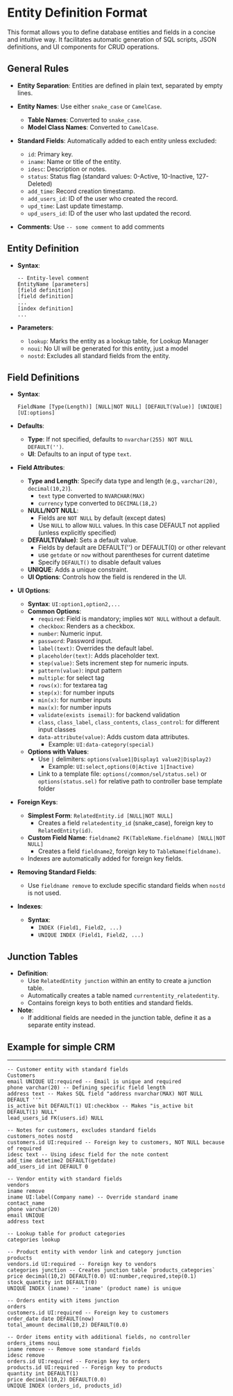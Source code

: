 # Entity Definition Format

This format allows you to define database entities and fields in a concise and intuitive way. It facilitates automatic generation of SQL scripts, JSON definitions, and UI components for CRUD operations.

## General Rules

- **Entity Separation**: Entities are defined in plain text, separated by empty lines.

- **Entity Names**: Use either `snake_case` or `CamelCase`.
  - **Table Names**: Converted to `snake_case`.
  - **Model Class Names**: Converted to `CamelCase`.

- **Standard Fields**: Automatically added to each entity unless excluded:
  - `id`: Primary key.
  - `iname`: Name or title of the entity.
  - `idesc`: Description or notes.
  - `status`: Status flag (standard values: 0-Active, 10-Inactive, 127-Deleted)
  - `add_time`: Record creation timestamp.
  - `add_users_id`: ID of the user who created the record.
  - `upd_time`: Last update timestamp.
  - `upd_users_id`: ID of the user who last updated the record.

- **Comments**: Use `-- some comment` to add comments

## Entity Definition

- **Syntax**:

  ```plaintext
  -- Entity-level comment
  EntityName [parameters]
  [field definition]
  [field definition]
  ...
  [index definition]
  ...
  ```

- **Parameters**:
  - `lookup`: Marks the entity as a lookup table, for Lookup Manager
  - `noui`: No UI will be generated for this entity, just a model
  - `nostd`: Excludes all standard fields from the entity.

## Field Definitions

- **Syntax**:

  ```plaintext
  FieldName [Type(Length)] [NULL|NOT NULL] [DEFAULT(Value)] [UNIQUE] [UI:options]
  ```

- **Defaults**:
  - **Type**: If not specified, defaults to `nvarchar(255) NOT NULL DEFAULT('')`.
  - **UI**: Defaults to an input of type `text`.

- **Field Attributes**:
  - **Type and Length**: Specify data type and length (e.g., `varchar(20)`, `decimal(10,2)`).
    - `text` type converted to `NVARCHAR(MAX)`
    - `currency` type converted to `DECIMAL(18,2)`
  - **NULL/NOT NULL**:
    - Fields are `NOT NULL` by default (except dates)
    - Use `NULL` to allow `NULL` values. In this case DEFAULT not applied (unless explicitly specified)
  - **DEFAULT(Value)**: Sets a default value.
    - Fields by default are DEFAULT('') or DEFAULT(0) or other relevant
    - use `getdate` or `now` without parentheses for current datetime
    - Specify `DEFAULT()` to disable default values
  - **UNIQUE**: Adds a unique constraint.
  - **UI Options**: Controls how the field is rendered in the UI.

- **UI Options**:
  - **Syntax**: `UI:option1,option2,...`
  - **Common Options**:
    - `required`: Field is mandatory; implies `NOT NULL` without a default.
    - `checkbox`: Renders as a checkbox.
    - `number`: Numeric input.
    - `password`: Password input.
    - `label(text)`: Overrides the default label.
    - `placeholder(text)`: Adds placeholder text.
    - `step(value)`: Sets increment step for numeric inputs.
    - `pattern(value)`: input pattern
    - `multiple`: for select tag
    - `rows(x)`: for textarea tag
    - `step(x)`: for number inputs
    - `min(x)`: for number inputs
    - `max(x)`: for number inputs
    - `validate(exists isemail)`: for backend validation
    - `class`, `class_label`, `class_contents`, `class_control`: for different input classes
    - `data-attribute(value)`: Adds custom data attributes.
      - Example: `UI:data-category(special)`
  - **Options with Values**:
    - Use `|` delimiters: `options(value1|Display1 value2|Display2)`
      - Example: `UI:select,options(0|Active 1|Inactive)`
    - Link to a template file: `options(/common/sel/status.sel)` or `options(status.sel)` for relative path to controller base template folder

- **Foreign Keys**:
  - **Simplest Form**: `RelatedEntity.id [NULL|NOT NULL]`
    - Creates a field `relatedentity_id` (snake_case), foreign key to `RelatedEntity(id)`.
  - **Custom Field Name**: `fieldname2 FK(TableName.fieldname) [NULL|NOT NULL]`
    - Creates a field `fieldname2`, foreign key to `TableName(fieldname)`.
  - Indexes are automatically added for foreign key fields.

- **Removing Standard Fields**:
  - Use `fieldname remove` to exclude specific standard fields when `nostd` is not used.

- **Indexes**:
  - **Syntax**:
    - `INDEX (Field1, Field2, ...)`
    - `UNIQUE INDEX (Field1, Field2, ...)`

## Junction Tables

- **Definition**:
  - Use `RelatedEntity junction` within an entity to create a junction table.
  - Automatically creates a table named `currententity_relatedentity`.
  - Contains foreign keys to both entities and standard fields.
- **Note**:
  - If additional fields are needed in the junction table, define it as a separate entity instead.

## Example for simple CRM

---

```plaintext
-- Customer entity with standard fields
Customers
email UNIQUE UI:required -- Email is unique and required
phone varchar(20) -- Defining specific field length
address text -- Makes SQL field "address nvarchar(MAX) NOT NULL DEFAULT ''"
is_active bit DEFAULT(1) UI:checkbox -- Makes "is_active bit DEFAULT(1) NULL"
lead_users_id FK(users.id) NULL

-- Notes for customers, excludes standard fields
customers_notes nostd
customers.id UI:required -- Foreign key to customers, NOT NULL because of required
idesc text -- Using idesc field for the note content
add_time datetime2 DEFAULT(getdate)
add_users_id int DEFAULT 0

-- Vendor entity with standard fields
vendors
iname remove
iname UI:label(Company name) -- Override standard iname
contact_name
phone varchar(20)
email UNIQUE
address text

-- Lookup table for product categories
categories lookup

-- Product entity with vendor link and category junction
products
vendors.id UI:required -- Foreign key to vendors
categories junction -- Creates junction table `products_categories`
price decimal(10,2) DEFAULT(0.0) UI:number,required,step(0.1)
stock_quantity int DEFAULT(0)
UNIQUE INDEX (iname) -- 'iname' (product name) is unique

-- Orders entity with items junction
orders
customers.id UI:required -- Foreign key to customers
order_date date DEFAULT(now)
total_amount decimal(10,2) DEFAULT(0.0)

-- Order items entity with additional fields, no controller
orders_items noui
iname remove -- Remove some standard fields
idesc remove
orders.id UI:required -- Foreign key to orders
products.id UI:required -- Foreign key to products
quantity int DEFAULT(1)
price decimal(10,2) DEFAULT(0.0)
UNIQUE INDEX (orders_id, products_id)
```
